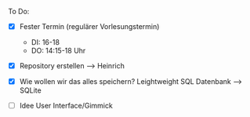 To Do:

- [x] Fester Termin (regulärer Vorlesungstermin)
  - DI: 16-18
  - DO: 14:15-18 Uhr

- [x] Repository erstellen —> Heinrich

- [x] Wie wollen wir das alles speichern? Leightweight SQL Datenbank —> SQLite

- [ ] Idee User Interface/Gimmick
